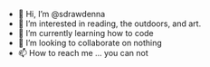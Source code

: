 - 👋 Hi, I’m @sdrawdenna
- 👀 I’m interested in reading, the outdoors, and art.
- 🌱 I’m currently learning how to code
- 💞️ I’m looking to collaborate on nothing
- 📫 How to reach me ... you can not

<!---
sdrawdenna/sdrawdenna is a ✨ special ✨ repository because its `README.md` (this file) appears on your GitHub profile.
You can click the Preview link to take a look at your changes.
--->
